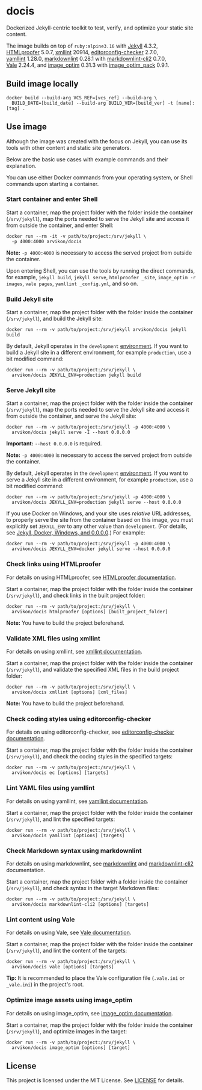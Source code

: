 # docis

Dockerized Jekyll-centric toolkit to test,
verify, and optimize your static site content.

The image builds on top of `ruby:alpine3.16` with
[Jekyll](https://jekyllrb.com/) 4.3.2,
[HTMLproofer](https://github.com/gjtorikian/html-proofer) 5.0.7,
[xmllint](http://xmlsoft.org/xmllint.html) 20914,
[editorconfig-checker](https://editorconfig-checker.github.io/) 2.7.0,
[yamllint](https://github.com/adrienverge/yamllint) 1.28.0,
[markdownlint](https://github.com/DavidAnson/markdownlint) 0.28.1 with
[markdownlint-cli2](https://github.com/DavidAnson/markdownlint-cli2) 0.7.0,
[Vale](https://github.com/errata-ai/vale) 2.24.4, and
[image_optim](https://github.com/toy/image_optim) 0.31.3 with
[image_optim_pack](https://github.com/toy/image_optim_pack) 0.9.1.

## Build image locally

```console
docker build --build-arg VCS_REF=[vcs_ref] --build-arg \
  BUILD_DATE=[build_date] --build-arg BUILD_VER=[build_ver] -t [name]:[tag] .
```

## Use image

Although the image was created with the focus on Jekyll, you can
use its tools with other content and static site generators.

Below are the basic use cases with example commands and their explanation.

You can use either Docker commands from your operating system,
or Shell commands upon starting a container.

### Start container and enter Shell

Start a container, map the project folder with the folder inside the
container (`/srv/jekyll`), map the ports needed to serve the Jekyll
site and access it from outside the container, and enter Shell:

```console
docker run --rm -it -v path/to/project:/srv/jekyll \
  -p 4000:4000 arvikon/docis
```

**Note:** `-p 4000:4000` is necessary to access
the served project from outside the container.

Upon entering Shell, you can use the tools by running the direct commands,
for example, `jekyll build`, `jekyll serve`, `htmlproofer _site`,
`image_optim -r images`, `vale pages`, `yamllint _config.yml`, and so on.

### Build Jekyll site

Start a container, map the project folder with the folder inside
the container (`/srv/jekyll`), and build the Jekyll site:

```console
docker run --rm -v path/to/project:/srv/jekyll arvikon/docis jekyll build
```

By default, Jekyll operates in the `development`
[environment](https://jekyllrb.com/docs/configuration/environments/).
If you want to build a Jekyll site in a different environment,
for example `production`, use a bit modified command:

```console
docker run --rm -v path/to/project:/srv/jekyll \
  arvikon/docis JEKYLL_ENV=production jekyll build
```

### Serve Jekyll site

Start a container, map the project folder with the folder inside the
container (`/srv/jekyll`), map the ports needed to serve the Jekyll site
and access it from outside the container, and serve the Jekyll site:

```console
docker run --rm -v path/to/project:/srv/jekyll -p 4000:4000 \
  arvikon/docis jekyll serve -I --host 0.0.0.0
```

**Important:** `--host 0.0.0.0` is required.

**Note:** `-p 4000:4000` is necessary to access
the served project from outside the container.

By default, Jekyll operates in the `development`
[environment](https://jekyllrb.com/docs/configuration/environments/).
If you want to serve a Jekyll site in a different environment,
for example `production`, use a bit modified command:

```console
docker run --rm -v path/to/project:/srv/jekyll -p 4000:4000 \
  arvikon/docis JEKYLL_ENV=production jekyll serve --host 0.0.0.0
```

If you use Docker on Windows, and your site uses _relative_ URL addresses,
to properly serve the site from the container based on this image,
you must explicitly set `JEKYLL_ENV` to any other value than `development`.
(For details, see [Jekyll, Docker, Windows, and 0.0.0.0](https://tonyho.net/jekyll-docker-windows-and-0-0-0-0/).)
For example:

```console
docker run --rm -v path/to/project:/srv/jekyll -p 4000:4000 \
  arvikon/docis JEKYLL_ENV=docker jekyll serve --host 0.0.0.0
```

### Check links using HTMLproofer

For details on using HTMLproofer, see
[HTMLproofer documentation](https://github.com/gjtorikian/html-proofer/).

Start a container, map the project folder with the folder inside the
container (`/srv/jekyll`), and check links in the built project folder:

```console
docker run --rm -v path/to/project:/srv/jekyll \
  arvikon/docis htmlproofer [options] [built_project_folder]
```

**Note:** You have to build the project beforehand.

### Validate XML files using xmllint

For details on using xmllint, see
[xmllint documentation](http://xmlsoft.org/xmllint.html).

Start a container, map the project folder with the folder
inside the container (`/srv/jekyll`), and validate the
specified XML files in the build project folder:

```console
docker run --rm -v path/to/project:/srv/jekyll \
  arvikon/docis xmllint [options] [xml_files]
```

**Note:** You have to build the project beforehand.

### Check coding styles using editorconfig-checker

For details on using editorconfig-checker, see
[editorconfig-checker documentation](https://editorconfig-checker.github.io/).

Start a container, map the project folder with the folder inside the container
(`/srv/jekyll`), and check the coding styles in the specified targets:

```console
docker run --rm -v path/to/project:/srv/jekyll \
  arvikon/docis ec [options] [targets]
```

### Lint YAML files using yamllint

For details on using yamllint, see
[yamllint documentation](https://yamllint.readthedocs.io/).

Start a container, map the project folder with the folder inside
the container (`/srv/jekyll`), and lint the specified targets:

```console
docker run --rm -v path/to/project:/srv/jekyll \
  arvikon/docis yamllint [options] [targets]
```

### Check Markdown syntax using markdownlint

For details on using markdownlint, see
[markdownlint](https://github.com/DavidAnson/markdownlint) and
[markdownlint-cli2](https://github.com/DavidAnson/markdownlint-cli2)
documentation.

Start a container, map the project folder with a folder inside the
container (`/srv/jekyll`), and check syntax in the target Markdown files:

```console
docker run --rm -v path/to/project:/srv/jekyll \
  arvikon/docis markdownlint-cli2 [options] [targets]
```

### Lint content using Vale

For details on using Vale, see
[Vale documentation](https://vale.sh/docs/vale-cli/installation/).

Start a container, map the project folder with the folder inside the
container (`/srv/jekyll`), and lint the content of the targets:

```console
docker run --rm -v path/to/project:/srv/jekyll \
  arvikon/docis vale [options] [targets]
```

**Tip:** It is recommended to place the Vale configuration
file (`.vale.ini` or `_vale.ini`) in the project's root.

### Optimize image assets using image_optim

For details on using image_optim, see
[image_optim documentation](https://github.com/toy/image_optim/).

Start a container, map the project folder with the folder inside the
container (`/srv/jekyll`), and optimize images in the target:

```console
docker run --rm -v path/to/project:/srv/jekyll \
  arvikon/docis image_optim [options] [target]
```

## License

This project is licensed under the MIT License.
See [LICENSE](https://github.com/arvikon/docis-docker/blob/master/LICENSE)
for details.
